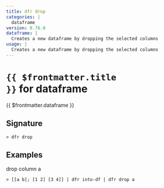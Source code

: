 ```yaml
---
title: dfr drop
categories: |
  dataframe
version: 0.76.0
dataframe: |
  Creates a new dataframe by dropping the selected columns
usage: |
  Creates a new dataframe by dropping the selected columns
---
```


# <code>{{ $frontmatter.title }}</code> for dataframe

<div class='command-title'>{{ $frontmatter.dataframe }}</div>

## Signature

```> dfr drop ```

## Examples

drop column a
```shell
> [[a b]; [1 2] [3 4]] | dfr into-df | dfr drop a
```
